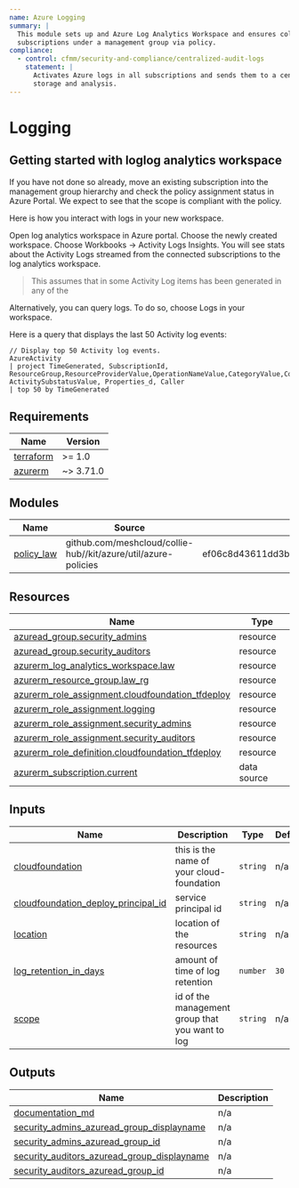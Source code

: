 ```yaml
---
name: Azure Logging
summary: |
  This module sets up and Azure Log Analytics Workspace and ensures collection of Azure logs in all
  subscriptions under a management group via policy.
compliance:
  - control: cfmm/security-and-compliance/centralized-audit-logs
    statement: |
      Activates Azure logs in all subscriptions and sends them to a central log analytics workspace for
      storage and analysis.
---
```


# Logging


## Getting started with loglog analytics workspace

If you have not done so already, move an existing subscription into the management group hierarchy and check the policy assignment status in Azure Portal.
We expect to see that the scope is compliant with the policy.

Here is how you interact with logs in your new workspace.

Open log analytics workspace in Azure portal.
Choose the newly created workspace.
Choose Workbooks → Activity Logs Insights.
You will see stats about the Activity Logs streamed from the connected subscriptions to the log analytics workspace.
> This assumes that in some Activity Log items has been generated in any of the

Alternatively, you can query logs. To do so, choose Logs in your workspace.

Here is a query that displays the last 50 Activity log events:
```
// Display top 50 Activity log events.
AzureActivity
| project TimeGenerated, SubscriptionId, ResourceGroup,ResourceProviderValue,OperationNameValue,CategoryValue,CorrelationId,ActivityStatusValue, ActivitySubstatusValue, Properties_d, Caller
| top 50 by TimeGenerated
```

<!-- BEGIN_TF_DOCS -->
## Requirements

| Name | Version |
|------|---------|
| <a name="requirement_terraform"></a> [terraform](#requirement\_terraform) | >= 1.0 |
| <a name="requirement_azurerm"></a> [azurerm](#requirement\_azurerm) | ~> 3.71.0 |

## Modules

| Name | Source | Version |
|------|--------|---------|
| <a name="module_policy_law"></a> [policy\_law](#module\_policy\_law) | github.com/meshcloud/collie-hub//kit/azure/util/azure-policies | ef06c8d43611dd3bf6eebdd7f472b95472f86b0b |

## Resources

| Name | Type |
|------|------|
| [azuread_group.security_admins](https://registry.terraform.io/providers/hashicorp/azuread/latest/docs/resources/group) | resource |
| [azuread_group.security_auditors](https://registry.terraform.io/providers/hashicorp/azuread/latest/docs/resources/group) | resource |
| [azurerm_log_analytics_workspace.law](https://registry.terraform.io/providers/hashicorp/azurerm/latest/docs/resources/log_analytics_workspace) | resource |
| [azurerm_resource_group.law_rg](https://registry.terraform.io/providers/hashicorp/azurerm/latest/docs/resources/resource_group) | resource |
| [azurerm_role_assignment.cloudfoundation_tfdeploy](https://registry.terraform.io/providers/hashicorp/azurerm/latest/docs/resources/role_assignment) | resource |
| [azurerm_role_assignment.logging](https://registry.terraform.io/providers/hashicorp/azurerm/latest/docs/resources/role_assignment) | resource |
| [azurerm_role_assignment.security_admins](https://registry.terraform.io/providers/hashicorp/azurerm/latest/docs/resources/role_assignment) | resource |
| [azurerm_role_assignment.security_auditors](https://registry.terraform.io/providers/hashicorp/azurerm/latest/docs/resources/role_assignment) | resource |
| [azurerm_role_definition.cloudfoundation_tfdeploy](https://registry.terraform.io/providers/hashicorp/azurerm/latest/docs/resources/role_definition) | resource |
| [azurerm_subscription.current](https://registry.terraform.io/providers/hashicorp/azurerm/latest/docs/data-sources/subscription) | data source |

## Inputs

| Name | Description | Type | Default | Required |
|------|-------------|------|---------|:--------:|
| <a name="input_cloudfoundation"></a> [cloudfoundation](#input\_cloudfoundation) | this is the name of your cloud-foundation | `string` | n/a | yes |
| <a name="input_cloudfoundation_deploy_principal_id"></a> [cloudfoundation\_deploy\_principal\_id](#input\_cloudfoundation\_deploy\_principal\_id) | service principal id | `string` | n/a | yes |
| <a name="input_location"></a> [location](#input\_location) | location of the resources | `string` | n/a | yes |
| <a name="input_log_retention_in_days"></a> [log\_retention\_in\_days](#input\_log\_retention\_in\_days) | amount of time of log retention | `number` | `30` | no |
| <a name="input_scope"></a> [scope](#input\_scope) | id of the management group that you want to log | `string` | n/a | yes |

## Outputs

| Name | Description |
|------|-------------|
| <a name="output_documentation_md"></a> [documentation\_md](#output\_documentation\_md) | n/a |
| <a name="output_security_admins_azuread_group_displayname"></a> [security\_admins\_azuread\_group\_displayname](#output\_security\_admins\_azuread\_group\_displayname) | n/a |
| <a name="output_security_admins_azuread_group_id"></a> [security\_admins\_azuread\_group\_id](#output\_security\_admins\_azuread\_group\_id) | n/a |
| <a name="output_security_auditors_azuread_group_displayname"></a> [security\_auditors\_azuread\_group\_displayname](#output\_security\_auditors\_azuread\_group\_displayname) | n/a |
| <a name="output_security_auditors_azuread_group_id"></a> [security\_auditors\_azuread\_group\_id](#output\_security\_auditors\_azuread\_group\_id) | n/a |
<!-- END_TF_DOCS -->
